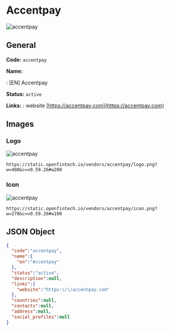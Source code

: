 
# Accentpay 
![accentpay](https://static.openfintech.io/vendors/accentpay/logo.png?w=400&c=v0.59.26#w200)  

## General 
 
**Code:** `accentpay` 
 
**Name:** 
 
:	[EN] Accentpay 
 
**Status:** `active` 
 
**Links:** 
: website [https://accentpay.com](https://accentpay.com) 
 

## Images 

### Logo 
 
![accentpay](https://static.openfintech.io/vendors/accentpay/logo.png?w=400&c=v0.59.26#w200)  

```
https://static.openfintech.io/vendors/accentpay/logo.png?w=400&c=v0.59.26#w200
```  

### Icon 
 
![accentpay](https://static.openfintech.io/vendors/accentpay/icon.png?w=278&c=v0.59.26#w100)  

```
https://static.openfintech.io/vendors/accentpay/icon.png?w=278&c=v0.59.26#w100
```  

## JSON Object 

```json
{
  "code":"accentpay",
  "name":{
    "en":"Accentpay"
  },
  "status":"active",
  "description":null,
  "links":{
    "website":"https:\/\/accentpay.com"
  },
  "countries":null,
  "contacts":null,
  "address":null,
  "social_profiles":null
}
```  
